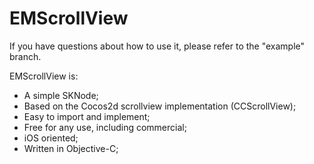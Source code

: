 # EMScrollView
If you have questions about how to use it, please refer to the "example" branch.


EMScrollView is:
- A simple SKNode;
- Based on the Cocos2d scrollview implementation (CCScrollView);
- Easy to import and implement;
- Free for any use, including commercial;
- iOS oriented;
- Written in Objective-C;
